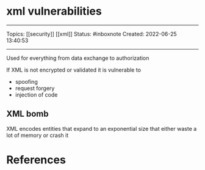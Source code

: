# xml vulnerabilities
---
Topics: [[security]] [[xml]]
Status: #inboxnote
Created: 2022-06-25 13:40:53

---

Used for everything from data exchange to authorization

If XML is not encrypted or validated it is vulnerable to
- spoofing
- request forgery
- injection of code

## XML bomb

XML encodes entities that expand to an exponential size that either waste a lot of memory or crash it

# References

